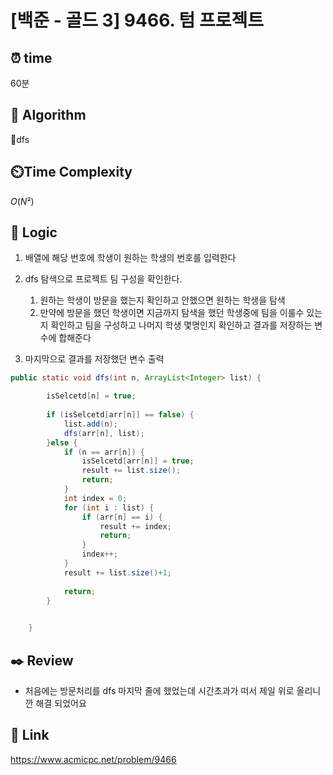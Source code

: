 # [백준 - 골드 3] 9466. 텀 프로젝트
 
## ⏰  **time**
60분

## :pushpin: **Algorithm**
dfs

## ⏲️**Time Complexity**
$O(N²)$

## :round_pushpin: **Logic**
1. 배열에 해당 번호에 학생이 원하는 학생의 번호를 입력한다

2. dfs 탐색으로 프로젝트 팀 구성을 확인한다.

    1. 원하는 학생이 방문을 했는지 확인하고 안했으면 원하는 학생을 탐색
    2. 만약에 방문을 했던 학생이면 지금까지 탐색을 했던 학생중에 팀을 이룰수 있는지 확인하고 팀을 구성하고 나머지 학생 몇명인지 확인하고 결과를 저장하는 변수에 합해준다
    
3. 마지막으로 결과를 저장했던 변수 출력
```java
public static void dfs(int n, ArrayList<Integer> list) {

		isSelcetd[n] = true;
		
		if (isSelcetd[arr[n]] == false) {
			list.add(n);
			dfs(arr[n], list);
		}else {
			if (n == arr[n]) {
				isSelcetd[arr[n]] = true;
				result += list.size();
				return;
			}
			int index = 0;
			for (int i : list) {
				if (arr[n] == i) {
					result += index;
					return;
				}
				index++;
			}
			result += list.size()+1;
			
			return;
		}
		

	}
```

## :black_nib: **Review**
- 처음에는 방문처리를 dfs 마지막 줄에 했었는데 시간초과가 떠서 제일 위로 올리니깐 해결 되었어요

## 📡 Link
https://www.acmicpc.net/problem/9466
